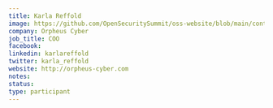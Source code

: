 ```yaml
---
title: Karla Reffold
image: https://github.com/OpenSecuritySummit/oss-website/blob/main/content/participant/images/karla.png?raw=true
company: Orpheus Cyber
job_title: COO
facebook:
linkedin: karlareffold
twitter: karla_reffold
website: http://orpheus-cyber.com
notes:
status: 
type: participant
---
```

